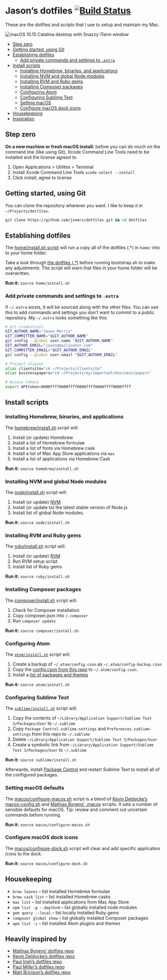 # Jason’s dotfiles [![Build Status](https://travis-ci.com/jsnmrs/dotfiles.svg?branch=master)](https://travis-ci.com/jsnmrs/dotfiles)

These are the dotfiles and scripts that I use to setup and maintain my Mac.

![macOS 10.15 Catalina desktop with Snazzy iTerm window](https://raw.githubusercontent.com/jsnmrs/dotfiles/master/assets/screenshot.jpg)

- [Step zero](#step-zero)
- [Getting started, using Git](#getting-started-using-git)
- [Establishing dotfiles](#establishing-dotfiles)
    - [Add private commands and settings to `.extra`](#add-private-commands-and-settings-to-extra)
- [Install scripts](#install-scripts)
    - [Installing Homebrew, binaries, and applications](#installing-homebrew-binaries-and-applications)
    - [Installing NVM and global Node modules](#installing-nvm-and-global-node-modules)
    - [Installing RVM and Ruby gems](#installing-rvm-and-ruby-gems)
    - [Installing Composer packages](#installing-composer-packages)
    - [Configuring Atom](#configuring-atom)
    - [Configuring Sublime Text](#configuring-sublime-text)
    - [Setting macOS](#setting-macos-defaults)
    - [Configure macOS dock icons](#configure-macos-dock-icons)
- [Housekeeping](#housekeeping)
- [Inspiration](#heavily-inspired-by)

## Step zero

**On a new machine or fresh macOS install:** before you can do much on the command line (like using Git), Xcode Command Line Tools need to be installed and the license agreed to.

1. Open Applications > Utilites > Terminal
2. Install Xcode Command Line Tools `xcode-select --install`
3. Click install, agree to license

## Getting started, using Git

You can clone the repository wherever you want. I like to keep it in `~/Projects/dotfiles`.

```bash
git clone https://github.com/jsnmrs/dotfiles.git && cd dotfiles
```

## Establishing dotfiles

The [home/install.sh script](https://github.com/jsnmrs/dotfiles/blob/master/home/install.sh) will run a copy all of the dotfiles (.\*) in `home/` into to your home folder.

Take a look through [the dotfiles (.\*)](https://github.com/jsnmrs/dotfiles/blob/master/home/) before running bootstrap.sh to make any adjustments. The script will warn that files in your home folder will be overwritten.

**Run it:** `source home/install.sh`

### Add private commands and settings to `.extra`

If `~/.extra` exists, it will be sourced along with the other files. You can use this to add commands and settings you don’t want to commit to a public repository. My `~/.extra` looks something like this:

```bash
# Git credentials
GIT_AUTHOR_NAME="Jason Morris"
GIT_COMMITTER_NAME="$GIT_AUTHOR_NAME"
git config --global user.name "$GIT_AUTHOR_NAME"
GIT_AUTHOR_EMAIL="jason@mailinator.com"
GIT_COMMITTER_EMAIL="$GIT_AUTHOR_EMAIL"
git config --global user.email "$GIT_AUTHOR_EMAIL"

# Project aliases
alias clientsite="cd ~/Projects/clientsite"
alias businesspapers="cd ~/Projects/my/important/business/papers"

# Access tokens
export APItoken=0000ffff0000ffff0000ffff0000ffff0000ffff
```

## Install scripts

### Installing Homebrew, binaries, and applications

The [homebrew/install.sh](https://github.com/jsnmrs/dotfiles/blob/master/homebrew/install.sh) script will:

1. Install (or update) Homebrew
2. Install a list of Homebrew formulae
3. Install a list of fonts via Homebrew cask
4. Install a list of Mac App Store applications via `mas`
5. Install a list of applications via Homebrew Cask

**Run it:** `source homebrew/install.sh`

### Installing NVM and global Node modules

The [node/install.sh](https://github.com/jsnmrs/dotfiles/blob/master/node/install.sh) script will:

1. Install (or update) [NVM](https://github.com/nvm-sh/nvm)
2. Install (or update to) the latest stable version of Node.js
3. Install list of global Node modules.

**Run it:** `source node/install.sh`

### Installing RVM and Ruby gems

The [ruby/install.sh](https://github.com/jsnmrs/dotfiles/blob/master/ruby/install.sh) script will:

1. Install (or update) [RVM](https://rvm.io)
2. Run RVM setup script
3. Install list of Ruby gems

**Run it:** `source ruby/install.sh`

### Installing Composer packages

The [composer/install.sh](https://github.com/jsnmrs/dotfiles/blob/master/composer/install.sh) script will:

1. Check for Composer installation
2. Copy composer.json into `/.composer`
3. Run `composer update`

**Run it:** `source composer/install.sh`

### Configuring Atom

The [`atom/install.sh`](https://github.com/jsnmrs/dotfiles/blob/master/atom/install.sh) script will:

1. Create a backup of `~/.atom/config.cson` as `~/.atom/config-backup.cson`
2. Copy the [config.cson from this repo](https://github.com/jsnmrs/dotfiles/blob/master/atom/config.cson) to `~/.atom/config.cson`.
3. Install a [list of packages and themes](https://github.com/jsnmrs/dotfiles/blob/master/atom/packages.list)

**Run it:** `source atom/install.sh`

### Configuring Sublime Text

The [`sublime/install.sh`](https://github.com/jsnmrs/dotfiles/blob/master/sublime/install.sh) script will:

1. Copy the contents of `~/Library/Application Support/Sublime Text 3/Packages/User` to `~/.sublime`
2. Copy `Package Control.sublime-settings` and `Preferences.sublime-settings` from this repo to `~/.sublime`
3. Delete `~/Library/Application Support/Sublime Text 3/Packages/User`
4. Create a symbolic link from `~/Library/Application Support/Sublime Text 3/Packages/User` to `~/.sublime`

**Run it:** `source sublime/install.sh`

Afterwards, install [Package Control](https://packagecontrol.io/installation) and restart Sublime Text to install all of the configured packages.

### Setting macOS defaults

The [macos/configure-macos.sh](https://github.com/jsnmrs/dotfiles/blob/master/macos/configure-macos.sh) script is a blend of [Kevin Deldycke’s macos-config.sh](https://github.com/kdeldycke/dotfiles/blob/master/scripts/macos-config.sh) and [Mathias Bynens’ .macos](https://mths.be/macos) scripts. It sets a number of sensible defaults for macOS. Tip: review and comment out uncertain commands before running.

**Run it:** `source macos/configure-macos.sh`

### Configure macOS dock icons

The [macos/configure-dock.sh](https://github.com/jsnmrs/dotfiles/blob/master/macos/configure-dock.sh) script will clear and add specific application icons to the dock.

**Run it:** `source macos/configure-dock.sh`

## Housekeeping

- `brew leaves` – list installed Homebrew formulae
- `brew cask list` – list installed Homebrew casks
- `mas list` – list installed applications from Mac App Store
- `npm list -g --depth=0` – list globally installed node modules
- `gem query --local` – list locally installed Ruby gems
- `composer global show` – list globally installed Composer packages
- `apm list -i` – list installed Atom plugins and themes

## Heavily inspired by

- [Mathias Bynens’ dotfiles repo](https://mths.be/dotfiles)
- [Kevin Deldycke’s dotfiles repo](https://github.com/kdeldycke/dotfiles)
- [Paul Irish’s dotfiles repo](https://github.com/paulirish/dotfiles/)
- [Paul Miller’s dotfiles repo](https://github.com/paulmillr/dotfiles)
- [Matt Brictson’s dotfiles repo](https://github.com/mattbrictson/dotfiles)
